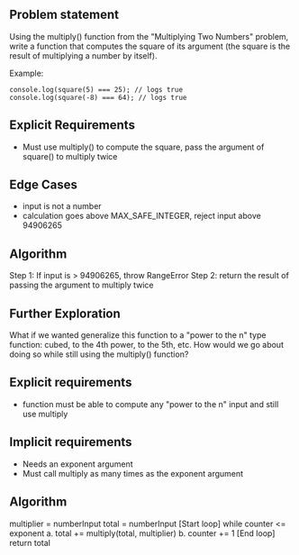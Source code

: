 ## Problem statement

Using the multiply() function from the "Multiplying Two Numbers" problem, write a function that computes the square of its argument (the square is the result of multiplying a number by itself).

Example:

```
console.log(square(5) === 25); // logs true
console.log(square(-8) === 64); // logs true
```

## Explicit Requirements

- Must use multiply() to compute the square, pass the argument of square() to multiply twice

## Edge Cases

- input is not a number
- calculation goes above MAX_SAFE_INTEGER, reject input above 94906265

## Algorithm

Step 1: If input is > 94906265, throw RangeError
Step 2: return the result of passing the argument to multiply twice

## Further Exploration

What if we wanted generalize this function to a "power to the n" type function: cubed, to the 4th power, to the 5th, etc. How would we go about doing so while still using the multiply() function?

## Explicit requirements

- function must be able to compute any "power to the n" input and still use multiply

## Implicit requirements

- Needs an exponent argument
- Must call multiply as many times as the exponent argument

## Algorithm

multiplier = numberInput
total = numberInput
[Start loop]
while counter <= exponent
a. total += multiply(total, multiplier)
b. counter += 1
[End loop]
return total
